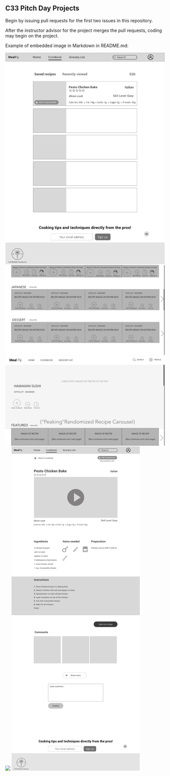 ## C33 Pitch Day Projects

Begin by issuing pull requests for the first two issues in this repository.

After the instructor advisor for the project merges the pull requests, coding may begin on the project.

Example of embedded image in Markdown in README.md:

![](readme_assets/images/Cookbook_page.png)
![](readme_assets/images/HOMEPAGE_SCROLLDOWN_V2.png)
![](readme_assets/images/HOMEPAGE_V3.png)
![](readme_assets/images/HOMEPAGE_VIEW_ALL_V1)
![](readme_assets/images/Recipe_detail.png)
